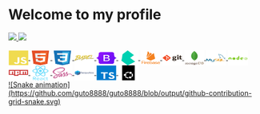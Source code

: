 <h1>Welcome to my profile</h1>
 <div>
   <a href="https://github.com/guto8888">
   <img height="180em" src="https://github-readme-stats.vercel.app/api?username=guto8888&show_icons=true&theme=algolia&include_all_commits=true&count_private=true"/>
   <img height="180em" src="https://github-readme-stats.vercel.app/api/top-langs/?username=guto8888&layout=compact&langs_count=6&theme=algolia"/>

</div>
<div style="display: inline_block"><br>
  <img align="center" alt="Js" height="30" width="40" src="https://raw.githubusercontent.com/devicons/devicon/master/icons/javascript/javascript-plain.svg">
  <img align="center" alt="HTML" height="30" width="40" src="https://raw.githubusercontent.com/devicons/devicon/master/icons/html5/html5-original.svg">
  <img align="center" alt="CSS" height="30" width="40" src="https://raw.githubusercontent.com/devicons/devicon/master/icons/css3/css3-original.svg">
  <img align="center" alt="babel" height="30" width="40" src="https://github.com/devicons/devicon/blob/master/icons/babel/babel-original.svg">
  <img align="center" alt="bootstrap" height="30" width="40" src="https://github.com/devicons/devicon/blob/master/icons/bootstrap/bootstrap-original.svg">
  <img align="center" alt="bulma" height="30" width="40" src="https://github.com/devicons/devicon/blob/master/icons/bulma/bulma-plain.svg">
  <img align="center" alt="Firebase" height="30" width="40" src="https://github.com/devicons/devicon/blob/master/icons/firebase/firebase-plain-wordmark.svg">
  <img align="center" alt="git" height="30" width="40" src="https://github.com/devicons/devicon/blob/master/icons/git/git-original-wordmark.svg">
  <img align="center" alt="MongoDB" height="30" width="40" src="https://github.com/devicons/devicon/blob/master/icons/mongodb/mongodb-original-wordmark.svg">
  <img align="center" alt="mySql" height="30" width="40" src="https://github.com/devicons/devicon/blob/master/icons/mysql/mysql-original-wordmark.svg">
  <img align="center" alt="nodeJS" height="30" width="40" src="https://github.com/devicons/devicon/blob/master/icons/nodejs/nodejs-plain-wordmark.svg">
  <img align="center" alt="npm" height="30" width="40" src="https://github.com/devicons/devicon/blob/master/icons/npm/npm-original-wordmark.svg">
  <img align="center" alt="react" height="30" width="40" src="https://github.com/devicons/devicon/blob/master/icons/react/react-original-wordmark.svg">
  <img align="center" alt="sass" height="30" width="40" src="https://github.com/devicons/devicon/blob/master/icons/sass/sass-original.svg">
  <img align="center" alt="sequelize" height="30" width="40" src="https://github.com/devicons/devicon/blob/master/icons/sequelize/sequelize-original-wordmark.svg">
  <img align="center" alt="Ts" height="30" width="40" src="https://github.com/devicons/devicon/blob/master/icons/typescript/typescript-original.svg">
  <img align="center" alt="ubuntu" height="30" width="40" src="https://github.com/devicons/devicon/blob/master/icons/ubuntu/ubuntu-plain.svg">
</div>
<div>
  ![Snake animation](https://github.com/guto8888/guto8888/blob/output/github-contribution-grid-snake.svg)
</div>
